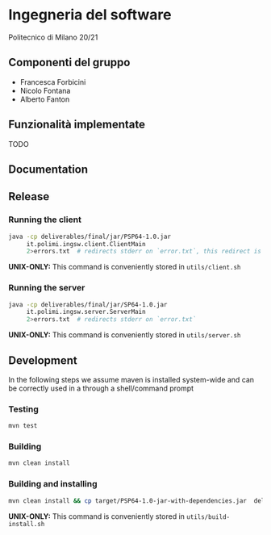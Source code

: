 # Ingegneria del software 
Politecnico di Milano 20/21
## Componenti del gruppo
- Francesca Forbicini
- Nicolo Fontana
- Alberto Fanton
## Funzionalità implementate
TODO
## Documentation

## Release
### Running the client
```bash
java -cp deliverables/final/jar/PSP64-1.0.jar
     it.polimi.ingsw.client.ClientMain 
     2>errors.txt  # redirects stderr on `error.txt`, this redirect is useful while using the CLI 
```
**UNIX-ONLY:** This command is conveniently stored in `utils/client.sh`

### Running the server
```bash
java -cp deliverables/final/jar/SP64-1.0.jar 
     it.polimi.ingsw.server.ServerMain
     2>errors.txt  # redirects stderr on `error.txt` 
```
**UNIX-ONLY:** This command is conveniently stored in `utils/server.sh`


## Development
In the following steps we assume maven is installed system-wide and can be correctly used in a through a shell/command prompt
### Testing
```bash
mvn test
```
### Building
```bash
mvn clean install
```
### Building and installing
```bash
mvn clean install && cp target/PSP64-1.0-jar-with-dependencies.jar  deliverables/final/jar/PSP64-1.0.jar
```
**UNIX-ONLY:** This command is conveniently stored in `utils/build-install.sh`